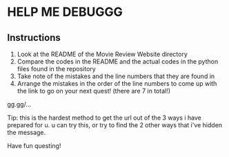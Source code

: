 # HELP ME DEBUGGG

## Instructions
1. Look at the README of the Movie Review Website directory
2. Compare the codes in the README and the actual codes in the python files found in the repository
3. Take note of the mistakes and the line numbers that they are found in
4. Arrange the mistakes in the order of the line numbers to come up with the link to go on your next quest! (there are 7 in total!)

gg.gg/...

Tip: this is the hardest method to get the url out of the 3 ways i have prepared for u. u can try this, or try to find the 2 other ways that i've hidden the message.

Have fun questing!
